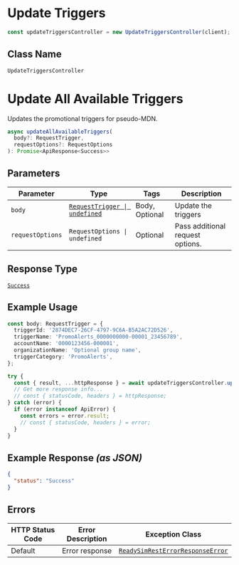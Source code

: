 # Update Triggers

```ts
const updateTriggersController = new UpdateTriggersController(client);
```

## Class Name

`UpdateTriggersController`


# Update All Available Triggers

Updates the promotional triggers for pseudo-MDN.

```ts
async updateAllAvailableTriggers(
  body?: RequestTrigger,
  requestOptions?: RequestOptions
): Promise<ApiResponse<Success>>
```

## Parameters

| Parameter | Type | Tags | Description |
|  --- | --- | --- | --- |
| `body` | [`RequestTrigger \| undefined`](../../doc/models/request-trigger.md) | Body, Optional | Update the triggers |
| `requestOptions` | `RequestOptions \| undefined` | Optional | Pass additional request options. |

## Response Type

[`Success`](../../doc/models/success.md)

## Example Usage

```ts
const body: RequestTrigger = {
  triggerId: '2874DEC7-26CF-4797-9C6A-B5A2AC72D526',
  triggerName: 'PromoAlerts_0000000000-00001_23456789',
  accountName: '0000123456-000001',
  organizationName: 'Optional group name',
  triggerCategory: 'PromoAlerts',
};

try {
  const { result, ...httpResponse } = await updateTriggersController.updateAllAvailableTriggers(body);
  // Get more response info...
  // const { statusCode, headers } = httpResponse;
} catch (error) {
  if (error instanceof ApiError) {
    const errors = error.result;
    // const { statusCode, headers } = error;
  }
}
```

## Example Response *(as JSON)*

```json
{
  "status": "Success"
}
```

## Errors

| HTTP Status Code | Error Description | Exception Class |
|  --- | --- | --- |
| Default | Error response | [`ReadySimRestErrorResponseError`](../../doc/models/ready-sim-rest-error-response-error.md) |

